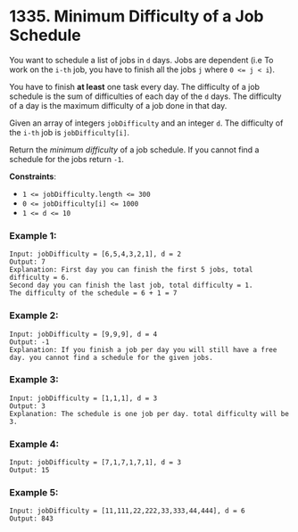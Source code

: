 # 1335. Minimum Difficulty of a Job Schedule

You want to schedule a list of jobs in `d` days. Jobs are dependent (i.e To work on the `i-th` job, you have to finish all the jobs `j` where `0 <= j < i`).

You have to finish **at least** one task every day. The difficulty of a job schedule is the sum of difficulties of each day of the `d` days. The difficulty of a day is the maximum difficulty of a job done in that day.

Given an array of integers `jobDifficulty` and an integer `d`. The difficulty of the `i-th` job is `jobDifficulty[i]`.

Return the *minimum difficulty* of a job schedule. If you cannot find a schedule for the jobs return `-1`.

**Constraints**:
- `1 <= jobDifficulty.length <= 300`
- `0 <= jobDifficulty[i] <= 1000`
- `1 <= d <= 10`

### Example 1:
```
Input: jobDifficulty = [6,5,4,3,2,1], d = 2
Output: 7
Explanation: First day you can finish the first 5 jobs, total difficulty = 6.
Second day you can finish the last job, total difficulty = 1.
The difficulty of the schedule = 6 + 1 = 7 
```

### Example 2:
```
Input: jobDifficulty = [9,9,9], d = 4
Output: -1
Explanation: If you finish a job per day you will still have a free day. you cannot find a schedule for the given jobs.
```

### Example 3:
```
Input: jobDifficulty = [1,1,1], d = 3
Output: 3
Explanation: The schedule is one job per day. total difficulty will be 3.
```

### Example 4:
```
Input: jobDifficulty = [7,1,7,1,7,1], d = 3
Output: 15
```

### Example 5:
```
Input: jobDifficulty = [11,111,22,222,33,333,44,444], d = 6
Output: 843
```
